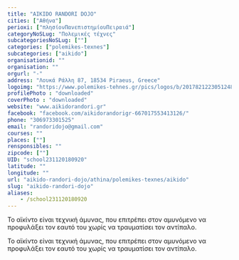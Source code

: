 ```yaml
---
title: "AIKIDO RANDORI DOJO"
cities: ["Αθήνα"]
perioxi: ["πλησίονΠανεπιστημίουΠειραιά"]
categoryNoSLug: "Πολεμικές τέχνες"
subcategoriesNoSLug: [""]
categories: ["polemikes-texnes"]
subcategories: ["aikido"]
organisationid: ""
organisation: ""
orgurl: "-"
address: "Λουκά Ράλλη 87, 18534 Piraeus, Greece"
logoimg: "https://www.polemikes-tehnes.gr/pics/logos/b/2017821223051248.jpg"
profilePhoto : "downloaded"
coverPhoto : "downloaded"
website: "www.aikidorandori.gr"
facebook: "facebook.com/aikidorandorigr-667017553413126/"
phone: "306973301525"
email: "randoridojo@gmail.com"
courses: ""
places: [""]
rensponsibles: ""
zipcode: [""]
UID: "school231120180920"
latitude: ""
longitude: ""
url: "aikido-randori-dojo/athina/polemikes-texnes/aikido"
slug: "aikido-randori-dojo"
aliases:
    - /school231120180920
---
```



Το αϊκίντο είναι τεχνική άμυνας, που επιτρέπει στον αμυνόμενο να προφυλάξει τον εαυτό του χωρίς να τραυματίσει τον αντίπαλο.

Το αϊκίντο είναι τεχνική άμυνας, που επιτρέπει στον αμυνόμενο να προφυλάξει τον εαυτό του χωρίς να τραυματίσει τον αντίπαλο.